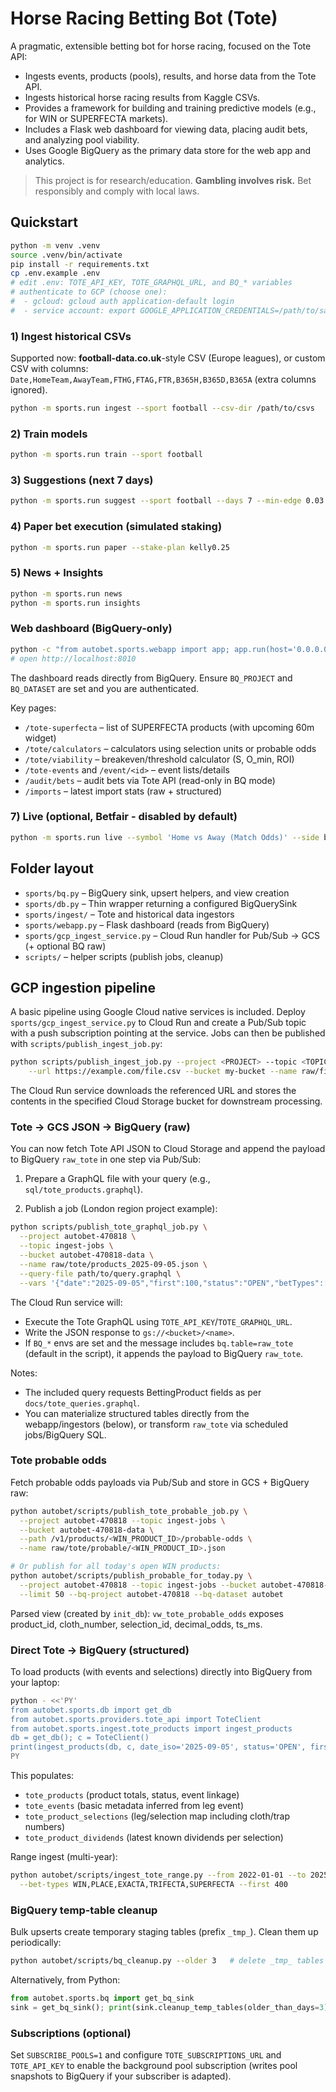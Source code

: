 # Horse Racing Betting Bot (Tote)

A pragmatic, extensible betting bot for horse racing, focused on the Tote API:
- Ingests events, products (pools), results, and horse data from the Tote API.
- Ingests historical horse racing results from Kaggle CSVs.
- Provides a framework for building and training predictive models (e.g., for WIN or SUPERFECTA markets).
- Includes a Flask web dashboard for viewing data, placing audit bets, and analyzing pool viability.
- Uses Google BigQuery as the primary data store for the web app and analytics.

> This project is for research/education. **Gambling involves risk.** Bet responsibly and comply with local laws.

## Quickstart

```bash
python -m venv .venv
source .venv/bin/activate
pip install -r requirements.txt
cp .env.example .env
# edit .env: TOTE_API_KEY, TOTE_GRAPHQL_URL, and BQ_* variables
# authenticate to GCP (choose one):
#  - gcloud: gcloud auth application-default login
#  - service account: export GOOGLE_APPLICATION_CREDENTIALS=/path/to/sa.json
```

### 1) Ingest historical CSVs
Supported now: **football-data.co.uk**-style CSV (Europe leagues), or custom CSV with columns:
`Date,HomeTeam,AwayTeam,FTHG,FTAG,FTR,B365H,B365D,B365A` (extra columns ignored).

```bash
python -m sports.run ingest --sport football --csv-dir /path/to/csvs
```

### 2) Train models
```bash
python -m sports.run train --sport football
```

### 3) Suggestions (next 7 days)
```bash
python -m sports.run suggest --sport football --days 7 --min-edge 0.03 --kelly-mult 0.25
```

### 4) Paper bet execution (simulated staking)
```bash
python -m sports.run paper --stake-plan kelly0.25
```

### 5) News + Insights
```bash
python -m sports.run news
python -m sports.run insights
```

### Web dashboard (BigQuery-only)
```bash
python -c "from autobet.sports.webapp import app; app.run(host='0.0.0.0', port=8010)"
# open http://localhost:8010
```
The dashboard reads directly from BigQuery. Ensure `BQ_PROJECT` and `BQ_DATASET` are set and you are authenticated.

Key pages:
- `/tote-superfecta` – list of SUPERFECTA products (with upcoming 60m widget)
- `/tote/calculators` – calculators using selection units or probable odds
- `/tote/viability` – breakeven/threshold calculator (S, O_min, ROI)
- `/tote-events` and `/event/<id>` – event lists/details
- `/audit/bets` – audit bets via Tote API (read-only in BQ mode)
- `/imports` – latest import stats (raw + structured)

### 7) Live (optional, Betfair - disabled by default)
```bash
python -m sports.run live --symbol 'Home vs Away (Match Odds)' --side back --odds 2.2 --stake 5 --confirm BET
```

## Folder layout
- `sports/bq.py` – BigQuery sink, upsert helpers, and view creation
- `sports/db.py` – Thin wrapper returning a configured BigQuerySink
- `sports/ingest/` – Tote and historical data ingestors
- `sports/webapp.py` – Flask dashboard (reads from BigQuery)
- `sports/gcp_ingest_service.py` – Cloud Run handler for Pub/Sub → GCS (+ optional BQ raw)
- `scripts/` – helper scripts (publish jobs, cleanup)

## GCP ingestion pipeline

A basic pipeline using Google Cloud native services is included. Deploy
`sports/gcp_ingest_service.py` to Cloud Run and create a Pub/Sub topic with a
push subscription pointing at the service. Jobs can then be published with
`scripts/publish_ingest_job.py`:

```bash
python scripts/publish_ingest_job.py --project <PROJECT> --topic <TOPIC> \
    --url https://example.com/file.csv --bucket my-bucket --name raw/file.csv
```

The Cloud Run service downloads the referenced URL and stores the contents in
the specified Cloud Storage bucket for downstream processing.

### Tote → GCS JSON → BigQuery (raw)

You can now fetch Tote API JSON to Cloud Storage and append the payload to BigQuery `raw_tote` in one step via Pub/Sub:

1) Prepare a GraphQL file with your query (e.g., `sql/tote_products.graphql`).

2) Publish a job (London region project example):

```bash
python scripts/publish_tote_graphql_job.py \
  --project autobet-470818 \
  --topic ingest-jobs \
  --bucket autobet-470818-data \
  --name raw/tote/products_2025-09-05.json \
  --query-file path/to/query.graphql \
  --vars '{"date":"2025-09-05","first":100,"status":"OPEN","betTypes":["WIN","PLACE","EXACTA","TRIFECTA","SUPERFECTA"]}'
```

The Cloud Run service will:
- Execute the Tote GraphQL using `TOTE_API_KEY`/`TOTE_GRAPHQL_URL`.
- Write the JSON response to `gs://<bucket>/<name>`.
- If `BQ_*` envs are set and the message includes `bq.table=raw_tote` (default in the script), it appends the payload to BigQuery `raw_tote`.

Notes:
- The included query requests BettingProduct fields as per `docs/tote_queries.graphql`.
- You can materialize structured tables directly from the webapp/ingestors (below), or transform `raw_tote` via scheduled jobs/BigQuery SQL.

### Tote probable odds

Fetch probable odds payloads via Pub/Sub and store in GCS + BigQuery raw:

```bash
python autobet/scripts/publish_tote_probable_job.py \
  --project autobet-470818 --topic ingest-jobs \
  --bucket autobet-470818-data \
  --path /v1/products/<WIN_PRODUCT_ID>/probable-odds \
  --name raw/tote/probable/<WIN_PRODUCT_ID>.json

# Or publish for all today's open WIN products:
python autobet/scripts/publish_probable_for_today.py \
  --project autobet-470818 --topic ingest-jobs --bucket autobet-470818-data \
  --limit 50 --bq-project autobet-470818 --bq-dataset autobet
```

Parsed view (created by `init_db`): `vw_tote_probable_odds` exposes product_id, cloth_number, selection_id, decimal_odds, ts_ms.

### Direct Tote → BigQuery (structured)

To load products (with events and selections) directly into BigQuery from your laptop:

```bash
python - <<'PY'
from autobet.sports.db import get_db
from autobet.sports.providers.tote_api import ToteClient
from autobet.sports.ingest.tote_products import ingest_products
db = get_db(); c = ToteClient()
print(ingest_products(db, c, date_iso='2025-09-05', status='OPEN', first=400, bet_types=['WIN','PLACE','EXACTA','TRIFECTA','SUPERFECTA']))
PY
```

This populates:
- `tote_products` (product totals, status, event linkage)
- `tote_events` (basic metadata inferred from leg event)
- `tote_product_selections` (leg/selection map including cloth/trap numbers)
- `tote_product_dividends` (latest known dividends per selection)

Range ingest (multi-year):

```bash
python autobet/scripts/ingest_tote_range.py --from 2022-01-01 --to 2025-09-05 \
  --bet-types WIN,PLACE,EXACTA,TRIFECTA,SUPERFECTA --first 400
```

### BigQuery temp-table cleanup

Bulk upserts create temporary staging tables (prefix `_tmp_`). Clean them up periodically:

```bash
python autobet/scripts/bq_cleanup.py --older 3   # delete _tmp_ tables older than 3 days
```

Alternatively, from Python:

```python
from autobet.sports.bq import get_bq_sink
sink = get_bq_sink(); print(sink.cleanup_temp_tables(older_than_days=3))
```

### Subscriptions (optional)

Set `SUBSCRIBE_POOLS=1` and configure `TOTE_SUBSCRIPTIONS_URL` and `TOTE_API_KEY` to enable the background pool subscription (writes pool snapshots to BigQuery if your subscriber is adapted).
